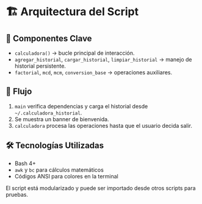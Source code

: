 # 🏗️ Arquitectura del Script

## 🧩 Componentes Clave

- `calculadora()` → bucle principal de interacción.
- `agregar_historial`, `cargar_historial`, `limpiar_historial` → manejo de historial persistente.
- `factorial`, `mcd`, `mcm`, `conversion_base` → operaciones auxiliares.

## 🧠 Flujo

1. `main` verifica dependencias y carga el historial desde `~/.calculadora_historial`.
2. Se muestra un banner de bienvenida.
3. `calculadora` procesa las operaciones hasta que el usuario decida salir.

## 🛠️ Tecnologías Utilizadas

- Bash 4+
- `awk` y `bc` para cálculos matemáticos
- Códigos ANSI para colores en la terminal

El script está modularizado y puede ser importado desde otros scripts para pruebas.

